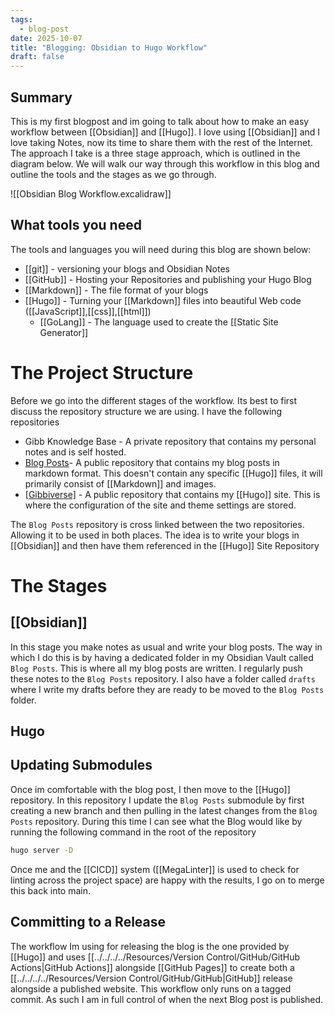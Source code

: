 ```yaml
---
tags:
  - blog-post
date: 2025-10-07
title: "Blogging: Obsidian to Hugo Workflow"
draft: false
---
```


## Summary

This is my first blogpost and im going to talk about how to make an easy workflow between [[Obsidian]] and [[Hugo]]. I love using [[Obsidian]] and I love taking Notes, now its time to share them with the rest of the Internet. The approach I take is a three stage approach, which is outlined in the diagram below. We will walk our way through this workflow in this blog and outline the tools and the stages as we go through.

![[Obsidian Blog Workflow.excalidraw]]

## What tools you need

The tools and languages you will need during this blog are shown below:

- [[git]] - versioning your blogs and Obsidian Notes
- [[GitHub]] - Hosting your Repositories and publishing your Hugo Blog
- [[Markdown]] - The file format of your blogs
- [[Hugo]] - Turning your [[Markdown]] files into beautiful Web code ([[JavaScript]],[[css]],[[html]])
  - [[GoLang]] - The language used to create the [[Static Site Generator]]

# The Project Structure

Before we go into the different stages of the workflow. Its best to first discuss the repository structure we are using. I have the following repositories

- Gibb Knowledge Base - A private repository that contains my personal notes and is self hosted.
- [Blog Posts](https://github.com/ScottGibb/blog-posts)- A public repository that contains my blog posts in markdown format. This doesn't contain any specific [[Hugo]] files, it will primarily consist of [[Markdown]] and images.
- [[Gibbiverse]](https://github.com/ScottGibb/Gibbiverse) - A public repository that contains my [[Hugo]] site. This is where the configuration of the site and theme settings are stored.

The `Blog Posts` repository is cross linked between the two repositories. Allowing it to be used in both places. The idea is to write your blogs in [[Obsidian]] and then have them referenced in the [[Hugo]] Site Repository

# The Stages

## [[Obsidian]]

In this stage you make notes as usual and write your blog posts. The way in which I do this is by having a dedicated folder in my Obsidian Vault called `Blog Posts`. This is where all my blog posts are written. I regularly push these notes to the `Blog Posts` repository. I also have a folder called `drafts` where I write my drafts before they are ready to be moved to the `Blog Posts` folder.

## Hugo

## Updating Submodules

Once im comfortable with the blog post, I then move to the [[Hugo]] repository. In this repository I update the `Blog Posts` submodule by first creating a new branch and then pulling in the latest changes from the `Blog Posts` repository.  During this time I can see what the Blog would like by running the following command in the root of the repository

```bash
hugo server -D
```

Once me and the [[CICD]]  system ([[MegaLinter]] is used to check for linting across the project space) are happy with the results, I go on to merge this back into main.

## Committing to a Release

The workflow Im using for releasing the blog is the one provided by [[Hugo]] and uses [[../../../../Resources/Version Control/GitHub/GitHub Actions|GitHub Actions]] alongside [[GitHub Pages]] to create both a [[../../../../Resources/Version Control/GitHub/GitHub|GitHub]] release alongside a published website. This workflow only runs on a tagged commit. As such I am in full control of when the next Blog post is published.
